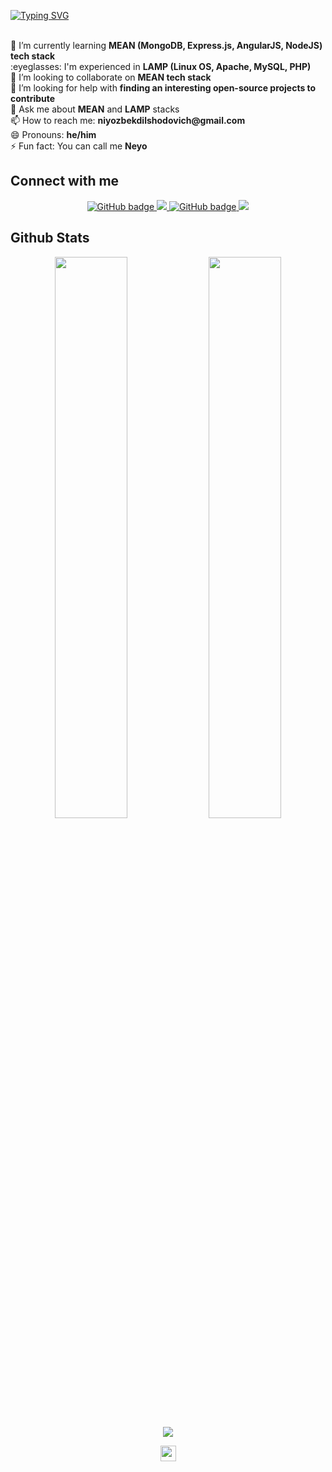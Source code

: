 [![Typing SVG](https://readme-typing-svg.herokuapp.com?font=Robot-Bold&size=30&color=330033&center=true&vCenter=true&width=900&height=110&lines=Hi+There,+I+am+Niyozbek👋)](https://www.linkedin.com/in/niyozbek-obidov/)

<div align="left">
  <br>🌱 I’m currently learning <b>MEAN (MongoDB, Express.js, AngularJS, NodeJS) tech stack</b>
  <br>:eyeglasses: I'm experienced in <b>LAMP (Linux OS, Apache, MySQL, PHP) </b>
  <br>👯 I’m looking to collaborate on <b>MEAN tech stack</b>
  <br>🤔 I’m looking for help with <b>finding an interesting open-source projects to contribute</b> 
  <br>💬 Ask me about <b>MEAN</b> and <b>LAMP</b> stacks
  <br>📫 How to reach me: <b>niyozbekdilshodovich@gmail.com</b>
  <br>😄 Pronouns: <b>he/him</b>
  <br>⚡ Fun fact: You can call me <b>Neyo</b>
</div>

<!--
**niyozbek/niyozbek** is a ✨ _special_ ✨ repository because its `README.md` (this file) appears on your GitHub profile.

Here are some ideas to get you started:

- 🔭 I’m currently working on ...
- 🌱 I’m currently learning ...
- 👯 I’m looking to collaborate on ...
- 🤔 I’m looking for help with ...
- 💬 Ask me about ...
- 📫 How to reach me: ...
- 😄 Pronouns: ...
- ⚡ Fun fact: ...
-->

## Connect with me
<p align="center">
  <a href="https://github.com/niyozbek">
    <img src="https://img.shields.io/github/followers/niyozbek?label=Followers&logo=GitHub&style=for-the-badge" alt="GitHub badge" />
  </a>
  <a href="http://twitter.com/niyozbekkk">
    <img src="https://img.shields.io/twitter/follow/niyozbekkk?label=Twitter&logo=twitter&style=for-the-badge" />
  </a>
  <a href="https://www.linkedin.com/in/niyozbek-obidov/">
    <img src="https://img.shields.io/badge/LinkedIn-%23808080?style=for-the-badge&logo=linkedin" alt="GitHub badge" />
  </a>
  <a href="https://www.youtube.com/c/NiyozbekObidov?sub_confirmation=1">
    <img src="https://img.shields.io/youtube/channel/views/UCbahlGmJnJPhpCuzb6lfKFA?label=YouTube&logo=YouTube&style=for-the-badge" />
  </a>
</p>

## Github Stats
<p align="center">
  <img width="48%" src="https://github-readme-stats.vercel.app/api?username=niyozbek&show_icons=true&theme=tokyonight" />
  <img width="48%" src="https://github-readme-streak-stats.herokuapp.com/?user=niyozbek&theme=tokyonight" />
  <img src="https://github-readme-stats.vercel.app/api/top-langs/?username=niyozbek&theme=tokyonight" align="center" />
</p>

<div align="center">
<img src="https://komarev.com/ghpvc/?username=niyozbek&&style=flat-square" align="center" height='25px' />
</div>  
